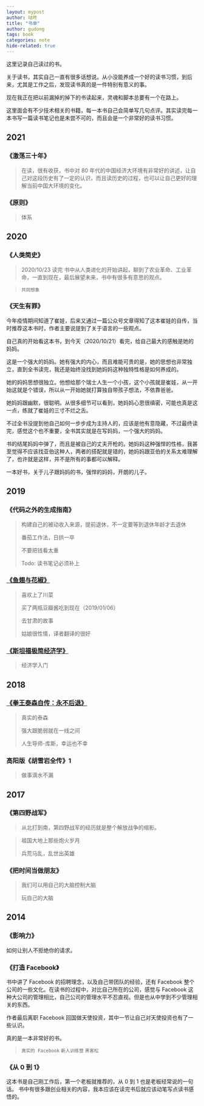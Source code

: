 ```yaml
---
layout: mypost
author: 咕咚
title: "书单"
author: gudong
tags: book 
categories: note
hide-related: true
---
```


这里记录自己读过的书。

关于读书，其实自己一直有很多话想说。从小没能养成一个好的读书习惯，到后来，尤其是工作之后，发现读书真的是一件特别有意义的事。

现在我正在把以前漏掉的掉下的书读起来，灵魂和脚本总要有一个在路上。

这里面会有不少技术相关的书籍，每一本书自己会简单写几句点评。其实读完每一本书写一篇读书笔记也是未尝不可的，而且会是一个非常好的读书习惯。

##  2021

### 《激荡三十年》
> 在读，很有收获，书中对 80 年代的中国经济大环境有非常好的讲述，让自己对这段历史有了一定的认识，而且读历史的过程，也可以让自己更好的理解当前中国大环境的变化。


### 《原则》
> 体系

##  2020

### 《人类简史》
> 2020/10/23 读完
书中从人类进化的开始讲起，聊到了农业革命、工业革命，一直到现在，最后展望未来，书中有很多有意思的观点。

> `共同想象` 

### 《天生有罪》
今年疫情期间知道了崔娃，后来又通过一篇公众号文章得知了这本崔娃的自传，当时推荐这本书时，作者主要说提到了关于语言的一些观点。

自己真的开始看这本书，到今天（2020/10/21）看完，给自己最大的感触是她的妈妈。

这是一个强大的妈妈。她有强大的内心，而且难能可贵的是，她的思想也非常独立，直到全书读完，我还是始终没找到她妈妈这种独特性格是如何养成的。

她的妈妈思想很独立。他想给那个瑞士人生一个小孩，这个小孩就是崔娃，从一开始这就是个错误，所以从一开始她就打算独自带孩子想法，不依靠爸爸。

她妈妈跟幽默，很聪明。从很多细节可以看到，她妈妈心思很缜密，可能也真是这一点，练就了崔娃的三寸不烂之舌。

不过全书没提到他自己如何一步步成为主持人的，应该是他有意隐藏，不过最终读完，感觉这个也不重要，全书其实就是在写妈妈，一个强大的妈妈。

书的结尾妈妈中弹了，而且是被自己的丈夫开枪的。她妈妈这种强悍的性格，我甚至觉得不应该找亚伯这种人，两者的搭配就是错的，她妈妈跟亚伯的关系太难理解了，也许就是这样，并不是所有的事都可以解释。

一本好书，关于儿子跟妈妈的书，强悍的妈妈，开朗的儿子。

## 2019

### 《代码之外的生成指南》

> 构建自己的被动收入来源，提前退休，不一定要等到退休年龄才去退休
>
> 番茄工作法，日拱一卒
>
> 不要把钱看太重
>
> Todo: 读书笔记必须补上

### [《鱼翅与花椒》](https://gudong.site/2019/07/05/huajiao-yuchi.html)

> 喜欢上了川菜
>
> 买了两瓶豆瓣酱吃到现在（2019/01/06）
>
> 去甘肃的故事
>
> 姑娘很性情，译者翻译的很好

### [《斯坦福极简经济学》](https://gudong.site/2019/05/24/eco-book.html)

> 经济学入门    

## 2018

### [《拳王泰森自传：永不后退》](https://gudong.site/2018/09/28/taisen-book.html)

> 真实的泰森
>
> 强大跟脆弱就在一线之间
>
> 人生导师-库斯，幸运也不幸


### 高阳版《胡雪岩全传》1

> 做事滴水不漏


## 2017

### 《第四野战军》
> 从北打到南，第四野战军的经历就是整个解放战争的缩影。

> 祖国大地上那些炮火岁月
>
> 兵荒马乱，乱世出英雄

### 《把时间当做朋友》

> 我们可以用自己的大脑控制大脑
>
> 玩自己的大脑

## 2014

### 《影响力》

如何让别人不拒绝你的请求。

### 《打造 Facebook》

书中讲了 Facebook 的招聘理念，以及自己带团队的经验，还有 Facebook 整个公司的一些文化。在读书的过程中，对比自己所在的公司，感觉与 Facebook 这种大公司的管理相比，自己公司的管理水平不忍直视。但是也从中学到不少管理相关的东西。

作者最后离职 Facebook 回国做天使投资，其中一节让自己对天使投资也有了一些认识。

真的是一本非常好的书。

> `真实的 Facebook` `新人训练营` `黑客松`

### 《从 0 到 1》

这本书是自己刚工作后，第一个老板就推荐的，从 0 到 1 也是老板经常说的一句话。 书中有很多跟创业相关的内容，我本应该在读完书后就应该动笔写点读书感悟的。
